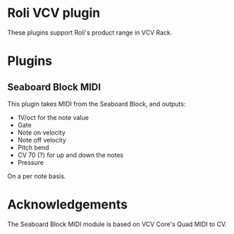 # Roli VCV plugin

These plugins support Roli's product range in VCV Rack.

# Plugins

## Seaboard Block MIDI

This plugin takes MIDI from the Seaboard Block, and outputs:

- 1V/oct for the note value
- Gate
- Note on velocity
- Note off velocity
- Pitch bend
- CV 70 (?) for up and down the notes
- Pressure

On a per note basis.

# Acknowledgements

The Seaboard Block MIDI module is based on VCV Core's Quad MIDI to CV.
